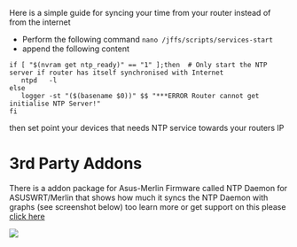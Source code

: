 Here is a simple guide for syncing your time from your router instead of from the internet

* Perform the following command `nano /jffs/scripts/services-start`
* append the following content

```
if [ "$(nvram get ntp_ready)" == "1" ];then  # Only start the NTP server if router has itself synchronised with Internet
   ntpd   -l
else
   logger -st "($(basename $0))" $$ "***ERROR Router cannot get initialise NTP Server!"
fi
```

then set point your devices that needs NTP service towards your routers IP

# 3rd Party Addons

There is a addon package for Asus-Merlin Firmware called NTP Daemon for ASUSWRT/Merlin that shows how much it syncs the NTP Daemon with graphs (see screenshot below) too learn more or get support on this please [click here](https://www.snbforums.com/threads/ntp-daemon-for-asuswrt-merlin.28041/)

![](http://oi67.tinypic.com/x39xd1.jpg)